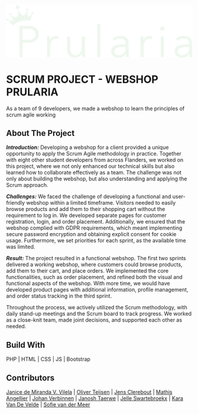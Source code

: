![alt](public/assets/images/logo/Logo_tekst_light.svg)

# SCRUM PROJECT - WEBSHOP PRULARIA
As a team of 9 developers, we made a webshop to learn the principles of scrum agile working
## About The Project
***Introduction:***
Developing a webshop for a client provided a unique opportunity to apply the Scrum Agile methodology in practice. Together with eight other student developers from across Flanders, we worked on this project, where we not only enhanced our technical skills but also learned how to collaborate effectively as a team. The challenge was not only about building the webshop, but also understanding and applying the Scrum approach.

***Challenges:***
We faced the challenge of developing a functional and user-friendly webshop within a limited timeframe. Visitors needed to easily browse products and add them to their shopping cart without the requirement to log in. We developed separate pages for customer registration, login, and order placement. Additionally, we ensured that the webshop complied with GDPR requirements, which meant implementing secure password encryption and obtaining explicit consent for cookie usage. Furthermore, we set priorities for each sprint, as the available time was limited.

***Result:***
The project resulted in a functional webshop. The first two sprints delivered a working webshop, where customers could browse products, add them to their cart, and place orders. We implemented the core functionalities, such as order placement, and refined both the visual and functional aspects of the webshop. With more time, we would have developed product pages with additional information, profile management, and order status tracking in the third sprint.

Throughout the process, we actively utilized the Scrum methodology, with daily stand-up meetings and the Scrum board to track progress. We worked as a close-knit team, made joint decisions, and supported each other as needed.
## Build With
PHP | HTML | CSS | JS | Bootstrap
## Contributors
[Janice de Miranda V. Vilela](https://github.com/janicemv) | [Oliver Teijsen](https://github.com/TeijsenOliverVDAB) | [Jens Clerebout](https://github.com/jensclerebout) | [Mathis Angellier](https://github.com/MathisAngellier) | [Johan Verbinnen](https://github.com/jvcampus)  | [Janosh Taerwe](https://github.com/JanoshT) | [Jelle Swartebroekx](https://github.com/JelleSwart) | [Kara Van De Velde](https://github.com/karavdv) | [Sofie van der Meer](https://github.com/Sofie-van-der-Meer)
